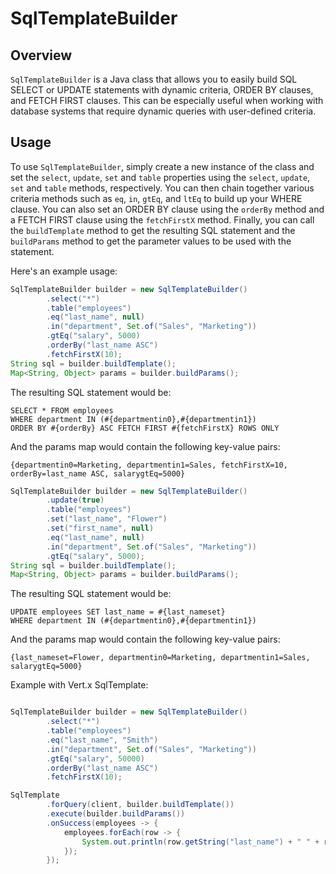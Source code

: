 # SqlTemplateBuilder

## Overview

`SqlTemplateBuilder` is a Java class that allows you to easily build SQL SELECT or UPDATE statements with dynamic criteria, ORDER BY clauses, and FETCH FIRST clauses. This can be especially useful when working with database systems that require dynamic queries with user-defined criteria.

## Usage

To use `SqlTemplateBuilder`, simply create a new instance of the class and set the `select`, `update`, `set` and `table` properties using the `select`, `update`, `set` and `table` methods, respectively. You can then chain together various criteria methods such as `eq`, `in`, `gtEq`, and `ltEq` to build up your WHERE clause. You can also set an ORDER BY clause using the `orderBy` method and a FETCH FIRST clause using the `fetchFirstX` method. Finally, you can call the `buildTemplate` method to get the resulting SQL statement and the `buildParams` method to get the parameter values to be used with the statement.

Here's an example usage:

```java
SqlTemplateBuilder builder = new SqlTemplateBuilder()
        .select("*")
        .table("employees")
        .eq("last_name", null)
        .in("department", Set.of("Sales", "Marketing"))
        .gtEq("salary", 5000)
        .orderBy("last_name ASC")
        .fetchFirstX(10);
String sql = builder.buildTemplate();
Map<String, Object> params = builder.buildParams();
```

The resulting SQL statement would be:
```oracle-sql
SELECT * FROM employees
WHERE department IN (#{departmentin0},#{departmentin1})
ORDER BY #{orderBy} ASC FETCH FIRST #{fetchFirstX} ROWS ONLY
```

And the params map would contain the following key-value pairs:
```
{departmentin0=Marketing, departmentin1=Sales, fetchFirstX=10, orderBy=last_name ASC, salarygtEq=5000}
```


```java
SqlTemplateBuilder builder = new SqlTemplateBuilder()
        .update(true)
        .table("employees")
        .set("last_name", "Flower")
        .set("first_name", null)
        .eq("last_name", null)
        .in("department", Set.of("Sales", "Marketing"))
        .gtEq("salary", 5000);
String sql = builder.buildTemplate();
Map<String, Object> params = builder.buildParams();
```

The resulting SQL statement would be:
```oracle-sql
UPDATE employees SET last_name = #{last_nameset}
WHERE department IN (#{departmentin0},#{departmentin1})
```

And the params map would contain the following key-value pairs:
```
{last_nameset=Flower, departmentin0=Marketing, departmentin1=Sales, salarygtEq=5000}
```

Example with Vert.x SqlTemplate:
```java

SqlTemplateBuilder builder = new SqlTemplateBuilder()
        .select("*")
        .table("employees")
        .eq("last_name", "Smith")
        .in("department", Set.of("Sales", "Marketing"))
        .gtEq("salary", 50000)
        .orderBy("last_name ASC")
        .fetchFirstX(10);

SqlTemplate
        .forQuery(client, builder.buildTemplate())
        .execute(builder.buildParams())
        .onSuccess(employees -> {
            employees.forEach(row -> {
                System.out.println(row.getString("last_name") + " " + row.getString("last_name"));
            });
        });
  ```